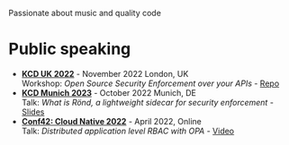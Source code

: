 Passionate about music and quality code


# Public speaking

* **[KCD UK 2022](https://community.cncf.io/events/details/cncf-kcd-uk-presents-kubernetes-community-days-uk-2022/)** - November 2022 London, UK<br>
  Workshop: *Open Source Security Enforcement over your APIs* - [Repo](https://github.com/rond-authz/community-resources/tree/main/workshops/202211-KCD-UK)
* **[KCD Munich 2023](https://community.cncf.io/events/details/cncf-kcd-munich-presents-kubernetes-community-days-munich-2022-1/)** - October 2022 Munich, DE<br>
  Talk: *What is Rönd, a lightweight sidecar for security enforcement* - [Slides](https://github.com/rond-authz/community-resources/blob/main/talks/221013%20-%20R%C3%B6nd%20-%20Mia-Platform%20-%20KCD%20Munich.pdf)
* **[Conf42: Cloud Native 2022](https://www.conf42.com/cloud2022)** - April 2022, Online<br>
  Talk: *Distributed application level RBAC with OPA* - [Video](https://www.conf42.com/Cloud_Native_2022_Federico_Maggi_distributed_application_rbac_opa)
